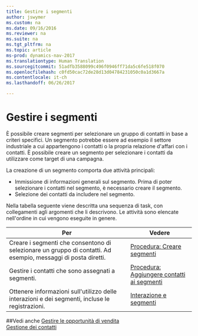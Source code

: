 ```yaml
---
title: Gestire i segmenti
author: jswymer
ms.custom: na
ms.date: 09/16/2016
ms.reviewer: na
ms.suite: na
ms.tgt_pltfrm: na
ms.topic: article
ms-prod: dynamics-nav-2017
ms.translationtype: Human Translation
ms.sourcegitcommit: 51adfb3588099c496f0946ff71da5c6fe518f070
ms.openlocfilehash: c0fd50cac72de28d13d04784231050c0a1d3667a
ms.contentlocale: it-ch
ms.lasthandoff: 06/26/2017

---
```

# <a name="manage-segments"></a>Gestire i segmenti
È possibile creare segmenti per selezionare un gruppo di contatti in base a criteri specifici. Un segmento potrebbe essere ad esempio il settore industriale a cui appartengono i contatti o la propria relazione d'affari con i contatti. È possibile creare un segmento per selezionare i contatti da utilizzare come target di una campagna.

La creazione di un segmento comporta due attività principali:

* Immissione di informazioni generali sul segmento. Prima di poter selezionare i contatti nel segmento, è necessario creare il segmento.
* Selezione dei contatti da includere nel segmento.

Nella tabella seguente viene descritta una sequenza di task, con collegamenti agli argomenti che li descrivono. Le attività sono elencate nell'ordine in cui vengono eseguite in genere.

|Per |Vedere |
|---|----|
|Creare i segmenti che consentono di selezionare un gruppo di contatti. Ad esempio, messaggi di posta diretti.|[Procedura: Creare segmenti](marketing-how-create-segment.md)|
|Gestire i contatti che sono assegnati a segmenti.|[Procedura: Aggiungere contatti ai segmenti](marketing-add-contact-segment.md)|
|Ottenere informazioni sull'utilizzo delle interazioni e dei segmenti, incluse le registrazioni.|[Interazione e segmenti](marketing-interaction-segments.md)|

##<a name="see-also"></a>Vedi anche
[Gestire le opportunità di vendita](marketing-manage-sales-opportunities.md)  
[Gestione dei contatti](marketing-contacts.md)

